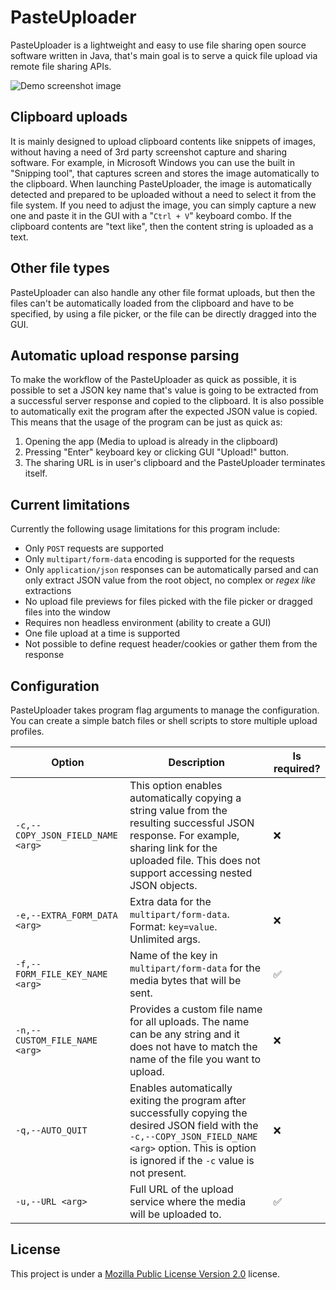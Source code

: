 # PasteUploader
PasteUploader is a lightweight and easy to use file sharing open source software written in Java, that's main goal is to serve a quick file upload via remote file sharing APIs. 

![Demo screenshot image](https://i.imgur.com/csPyJWY.png)

## Clipboard uploads
It is mainly designed to upload clipboard contents like snippets of images, without having a need of 3rd party screenshot capture and sharing software. For example, in Microsoft Windows you can use the built in "Snipping tool", that captures screen and stores the image automatically to the clipboard. When launching PasteUploader, the image is automatically detected and prepared to be uploaded without a need to select it from the file system. If you need to adjust the image, you can simply capture a new one and paste it in the GUI with a "`Ctrl + V`" keyboard combo.
If the clipboard contents are "text like", then the content string is uploaded as a text.

## Other file types
PasteUploader can also handle any other file format uploads, but then the files can't be automatically loaded from the clipboard and have to be specified, by using a file picker, or the file can be directly dragged into the GUI.

## Automatic upload response parsing
To make the workflow of the PasteUploader as quick as possible, it is possible to set a JSON key name that's value is going to be extracted from a successful server response and copied to the clipboard. It is also possible to automatically exit the program after the expected JSON value is copied.  
This means that the usage of the program can be just as quick as:  
1) Opening the app (Media to upload is already in the clipboard)
2) Pressing "Enter" keyboard key or clicking GUI "Upload!" button.
3) The sharing URL is in user's clipboard and the PasteUploader terminates itself.

## Current limitations
Currently the following usage limitations for this program include:
* Only `POST` requests are supported
* Only `multipart/form-data` encoding is supported for the requests
* Only `application/json` responses can be automatically parsed and can only extract JSON value from the root object, no complex or *regex like* extractions
* No upload file previews for files picked with the file picker or dragged files into the window
* Requires non headless environment (ability to create a GUI)
* One file upload at a time is supported
* Not possible to define request header/cookies or gather them from the response

## Configuration
PasteUploader takes program flag arguments to manage the configuration. You can create a simple batch files or shell scripts to store multiple upload profiles.

| **Option**                        | **Description**                                                                                                                                                                                             | **Is required?** |
|-----------------------------------|-------------------------------------------------------------------------------------------------------------------------------------------------------------------------------------------------------------|------------------|
| `-c,--COPY_JSON_FIELD_NAME <arg>` | This option enables automatically copying a string value from the resulting successful JSON response. For example, sharing link for the uploaded file. This does not support accessing nested JSON objects. | ❌                |
| `-e,--EXTRA_FORM_DATA <arg>`      | Extra data for the `multipart/form-data`. Format: `key=value`. Unlimited args.                                                                                                                              | ❌                |
| `-f,--FORM_FILE_KEY_NAME <arg>`   | Name of the key in `multipart/form-data` for the media bytes that will be sent.                                                                                                                             | ✅                |
| `-n,--CUSTOM_FILE_NAME <arg>`     | Provides a custom file name for all uploads. The name can be any string and it does not have to match the name of the file you want to upload.                                                              | ❌                |
| `-q,--AUTO_QUIT`                  | Enables automatically exiting the program after successfully copying the desired JSON field with the `-c,--COPY_JSON_FIELD_NAME <arg>` option.  This is option is ignored if the `-c` value is not present. | ❌                |
| `-u,--URL <arg>`                  | Full URL of the upload service where the media will be uploaded to.                                                                                                                                         | ✅                |


## License
This project is under a [Mozilla Public License Version 2.0](./LICENSE) license.
